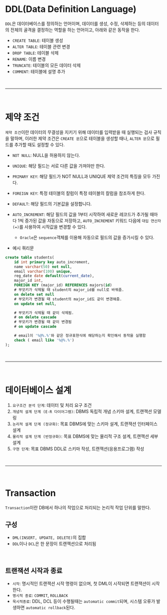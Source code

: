 # DDL(Data Definition Language)
`DDL`은 데이터베이스를 정의하는 언어이며, 데이터를 생성, 수정, 삭제하는 등의 데이터의 전체의 골격을 결정하는 역할을 하는 언어이고, 아래와 같은 동작을 한다.

- `CREATE TABLE`: 테이블 생성
- `ALTER TABLE`: 테이블 관련 변경
- `DROP TABLE`: 테이블 삭제
- `RENAME`: 이름 변경
- `TRUNCATE`: 테이블의 모든 데이터 삭제
- `COMMENT`: 테이블에 설명 추가

<br>

---

<br>

# 제약 조건

`제약 조건`이란 데이터의 무결성을 지키기 위해 데이터를 입력받을 때 실행되는 검사 규칙을 말하며, 이러한 제약 조건은 `CREATE 문`으로 테이블을 생성할 때나, `ALTER 문`으로 필드를 추가할 때도 설정할 수 있다.

- `NOT NULL`: NULL을 허용하지 않는다.
- `UNIQUE`: 해당 필드는 서로 다른 값을 가져야만 한다.
- `PRIMARY KEY`: 해당 필드가 NOT NULL과 UNIQUE 제약 조건의 특징을 모두 가진다. 
- `FOREIGN KEY`: 특정 테이블의 칼럼이 특정 테이블의 칼럼을 참조하게 한다. 
- `DEFAULT`: 해당 필드의 기본값을 설정합니다.
- `AUTO_INCREMENT`: 해당 필드의 값을 1부터 시작하여 새로운 레코드가 추가될 때마다 1씩 증가된 값을 자동으로 저장하고, `AUTO_INCREMENT` 키워드 다음에 `대입 연산자(=)`를 사용하여 시작값을 변경할 수 있다.
  - `Oracle`은 `sequence`객체를 이용해 자동으로 필드의 값을 증가시킬 수 있다.

- 예시 쿼리문
```sql
create table students(
    id int primary key auto_increment,
    name varchar(50) not null,
    email varchar(100) unique,
    reg_date date default(current_date),
    major_id int,
    FOREIGN KEY (major_id) REFERENCES majors(id)
    # 부모키가 삭제될 때 student의 major_id를 null로 바꿔줌.
    on delete set null
    # 부모키가 변경될 때 student의 major_id도 같이 변경해줌.
    on update set null,

    # 부모키가 삭제될 때 같이 삭제됨.
    # on delete cascade
    # 부모키가 변경될 때 같이 변경됨
    # on update cascade

    # email이 '%@%.%'와 같은 정규표현식에 해당하는지 확인해서 동작을 실행함
    check ( email like '%@%.%')
);
```

<br>

---

<br>

# 데이터베이스 설계
1. `요구조건 분석 단계`: 데이터 및 처리 요구 조건
2. `개념적 설계 단계 (E-R 다이어그램)`: DBMS 독립적 개념 스키마 설계, 트랜잭션 모델링
3. `논리적 설계 단계 (정규화)`: 목표 DBMS에 맞는 스키마 설계, 트랜잭션 인터페이스 설계
4. `물리적 설계 단계 (반정규화)`: 목표 DBMS에 맞는 물리적 구조 설계, 트랜잭션 세부 설계
5. `구현 단계`: 목표 DBMS DDL로 스키마 작성, 트랜잭션(응용프로그램) 작성

<br>

---

<br>

# Transaction
`Transaction`이란 DB에서 하나의 작업으로 처리되는 논리적 작업 단위를 말한다.

## 구성
- `DML(INSERT, UPDATE, DELETE)`의 집합
- `DDL`이나 `DCL`은 한 문장이 트랜잭션으로 처리됨

<br>

## 트랜잭션 시작과 종료
- `시작`: 명시적인 트랜잭션 시작 명령이 없으며, 첫 DML이 시작되면 트랜잭션이 시작한다.
- `명시적 종료`: `COMMIT`, `ROLLBACK`
- `묵시적종료`: DDL, DCL 등이 수행될때는 `automatic commit`되며, 시스템 오류가 발생하면 `automatic rollback`된다.
